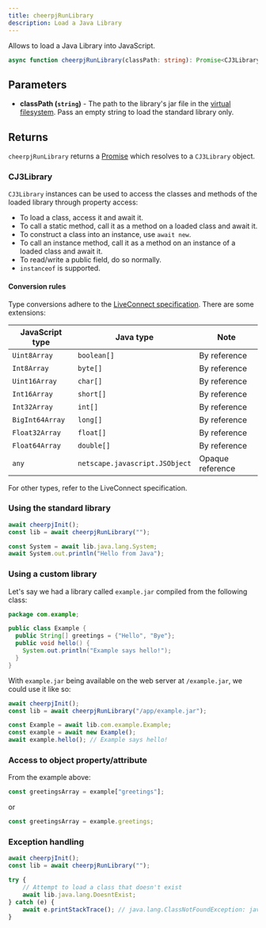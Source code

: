 ```yaml
---
title: cheerpjRunLibrary
description: Load a Java Library
---
```


Allows to load a Java Library into JavaScript.

```ts
async function cheerpjRunLibrary(classPath: string): Promise<CJ3Library>;
```

## Parameters

- **classPath (`string`)** - The path to the library's jar file in the [virtual filesystem]. Pass an empty string to load the standard library only.

## Returns

`cheerpjRunLibrary` returns a [Promise] which resolves to a `CJ3Library` object.

### CJ3Library

`CJ3Library` instances can be used to access the classes and methods of the loaded library through property access:

- To load a class, access it and await it.
- To call a static method, call it as a method on a loaded class and await it.
- To construct a class into an instance, use `await new`.
- To call an instance method, call it as a method on an instance of a loaded class and await it.
- To read/write a public field, do so normally.
- `instanceof` is supported.

#### Conversion rules

Type conversions adhere to the [LiveConnect specification](https://web.archive.org/web/20110204185537/http://jdk6.java.net/plugin2/liveconnect/#JS_JAVA_CONVERSIONS). There are some extensions:

| JavaScript type | Java type                      | Note             |
| --------------- | ------------------------------ | ---------------- |
| `Uint8Array`    | `boolean[]`                    | By reference     |
| `Int8Array`     | `byte[]`                       | By reference     |
| `Uint16Array`   | `char[]`                       | By reference     |
| `Int16Array`    | `short[]`                      | By reference     |
| `Int32Array`    | `int[]`                        | By reference     |
| `BigInt64Array` | `long[]`                       | By reference     |
| `Float32Array`  | `float[]`                      | By reference     |
| `Float64Array`  | `double[]`                     | By reference     |
| `any`           | `netscape.javascript.JSObject` | Opaque reference |

For other types, refer to the LiveConnect specification.

### Using the standard library

```js
await cheerpjInit();
const lib = await cheerpjRunLibrary("");

const System = await lib.java.lang.System;
await System.out.println("Hello from Java");
```

### Using a custom library

Let's say we had a library called `example.jar` compiled from the following class:

```java
package com.example;

public class Example {
  public String[] greetings = {"Hello", "Bye"};
  public void hello() {
    System.out.println("Example says hello!");
  }
}
```

With `example.jar` being available on the web server at `/example.jar`, we could use it like so:

```js
await cheerpjInit();
const lib = await cheerpjRunLibrary("/app/example.jar");

const Example = await lib.com.example.Example;
const example = await new Example();
await example.hello(); // Example says hello!
```

### Access to object property/attribute

From the example above:

```js
const greetingsArray = example["greetings"];
```

or

```js
const greetingsArray = example.greetings;
```

### Exception handling

```js
await cheerpjInit();
const lib = await cheerpjRunLibrary("");

try {
	// Attempt to load a class that doesn't exist
	await lib.java.lang.DoesntExist;
} catch (e) {
	await e.printStackTrace(); // java.lang.ClassNotFoundException: java.lang.DoesntExist
}
```

[Promise]: https://developer.mozilla.org/en-US/docs/Web/JavaScript/Reference/Global_Objects/Promise
[virtual filesystem]: /cheerpj3/guides/File-System-support
